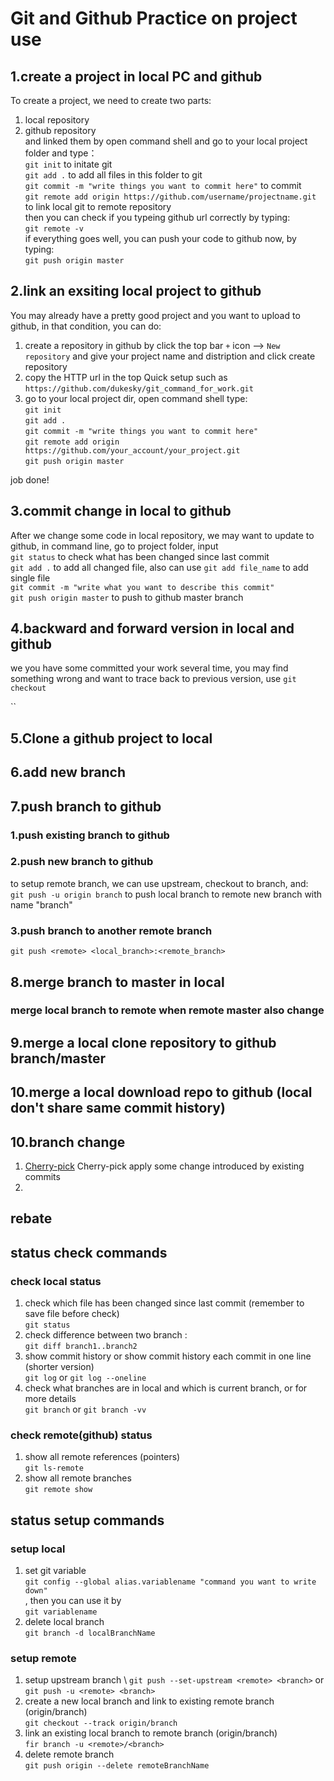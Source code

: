 # Git and Github Practice on project use

## 1.create a project in local PC and github
To create a project, we need to create two parts: 
1. local repository
2. github repository \
and linked them by 
open command shell and go to your local project folder and type： \
`git init` to initate git \
`git add .` to add all files in this folder to git \
`git commit -m "write things you want to commit here"` to commit \
`git remote add origin https://github.com/username/projectname.git` to link local git to remote repository\
then you can check if you typeing github url correctly by typing:\
`git remote -v`\
if everything goes well, you can push your code to github now, by typing:\
`git push origin master`  

## 2.link an exsiting local project to github
You may already have a pretty good project and you want to upload to github, in that condition, you can do: 
1. create a repository in github by click the top bar `+` icon --> `New repository` and give your project name and distription and click create repository
2. copy the HTTP url in the top Quick setup such as `https://github.com/dukesky/git_command_for_work.git`
3. go to your local project dir, open command shell type: \
`git init` \
`git add .` \
`git commit -m "write things you want to commit here"`\
`git remote add origin https://github.com/your_account/your_project.git` \
`git push origin master`

job done!

## 3.commit change in local to github
After we change some code in local repository, we may want to update to github, in command line, go to project folder, input \
`git status` to check what has been changed since last commit \
`git add .` to add all changed file, also can use `git add file_name` to add single file \
`git commit -m "write what you want to describe this commit"` \
`git push origin master` to push to github master branch

## 4.backward and forward version in local and github
we you have some committed your work several time, you may find something wrong and want to trace back to previous version, use `git checkout`

``

## 5.Clone a github project to local


## 6.add new branch


## 7.push branch to github
### 1.push existing branch to github

### 2.push new branch to github
to setup remote branch, we can use upstream, checkout to branch, and: \
`git push -u origin branch` to push local branch to remote new branch with name "branch"

### 3.push branch to another remote branch
`git push <remote> <local_branch>:<remote_branch>`

## 8.merge branch to master in local 


### merge local branch to remote when remote master also change


## 9.merge a local clone repository to github branch/master

## 10.merge a local download repo to github (local don't share same commit history)

## 10.branch change
1. [Cherry-pick](https://git-scm.com/docs/git-cherry-pick)
Cherry-pick apply some change introduced by existing commits
2. 


## rebate



## status check commands
### check local status
1. check which file has been changed since last commit (remember to save file before check) \
 `git status`
2.  check difference between two branch : \
`git diff branch1..branch2`
3. show commit history or show commit history each commit in one line (shorter version) \
`git log` or `git log --oneline` 
4. check what branches are in local and which is current branch, or for more details \
 `git branch` or `git branch -vv`


### check remote(github) status
1. show all remote references (pointers)  \
`git ls-remote` 
2. show all remote branches \
`git remote show`



## status setup commands
### setup local 
1.  set git variable \
`git config --global alias.variablename "command you want to write down"`\
, then you can use it by \
 `git variablename` 
2. delete local branch \
`git branch -d localBranchName`

### setup remote 
1. setup upstream branch \ 
`git push --set-upstream <remote> <branch>` or `git push -u <remote> <branch>` 
2. create a new local branch and link to existing remote branch (origin/branch)\
`git checkout --track origin/branch` 
3. link an existing local branch to remote branch (origin/branch)\
`fir branch -u <remote>/<branch>`
4. delete remote branch\
`git push origin --delete remoteBranchName`